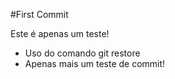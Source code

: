 #First Commit

Este é apenas um teste!

* Uso do comando git restore
* Apenas mais um teste de commit!